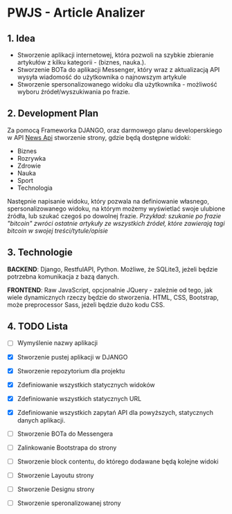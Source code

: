 # PWJS - Article Analizer

## 1. Idea

 - Stworzenie aplikacji internetowej, która pozwoli na szybkie zbieranie artykułów z kilku kategorii - (biznes, nauka.).
 - Stworzenie BOTa do aplikacji Messenger, który wraz z aktualizacją API wysyła wiadomość do użytkownika o najnowszym artykule
 - Stworzenie spersonalizowanego widoku dla użytkownika - możliwość wyboru źródeł/wyszukiwania po frazie.
  
## 2. Development Plan

Za pomocą Frameworka DJANGO, oraz darmowego planu developerskiego w API [News Api](https://newsapi.org/) stworzenie strony, gdzie będą dostępne widoki:

* Biznes
* Rozrywka
* Zdrowie
* Nauka
* Sport
* Technologia

Następnie napisanie widoku, który pozwala na definiowanie własnego, spersonalizowanego widoku, na którym możemy wyświetlać swoje ulubione źródła, lub szukać czegoś po dowolnej frazie. 
*Przykład: szukanie po frazie "bitcoin" zwróci ostatnie artykuły ze wszystkich źródeł, które zawierają tagi bitcoin w swojej treści/tytule/opisie*

## 3. Technologie

**BACKEND**: Django, RestfulAPI, Python. Możliwe, że SQLite3, jeżeli będzie potrzebna komunikacja z bazą danych.

**FRONTEND**: Raw JavaScript, opcjonalnie JQuery - zależnie od tego, jak wiele dynamicznych rzeczy będzie do stworzenia. HTML, CSS, Bootstrap, może preprocessor Sass, jeżeli będzie dużo kodu CSS. 


## 4. TODO Lista

 - [ ] Wymyślenie nazwy aplikacji
 - [x] Stworzenie pustej aplikacji w DJANGO
 - [x] Stworzenie repozytorium dla projektu
 - [x] Zdefiniowanie wszystkich statycznych widoków
 - [x] Zdefiniowanie wszystkich statycznych URL
 - [x] Zdefiniowanie wszystkich zapytań API dla powyższych, statycznych danych aplikacji.
 - [ ] Stworzenie BOTa do Messengera
 - [ ] Zalinkowanie Bootstrapa do strony
 - [ ] Stworzenie block contentu, do którego dodawane będą kolejne widoki
 - [ ] Stworzenie Layoutu strony
 - [ ] Stworzenie Designu strony
 - [ ] Stworzenie speronalizowanej strony

